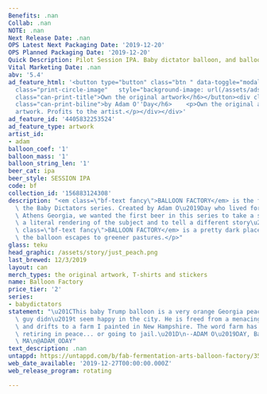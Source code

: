 ```yaml
---
Benefits: .nan
Collab: .nan
NOTE: .nan
Next Release Date: .nan
OPS Latest Next Packaging Date: '2019-12-20'
OPS Planned Packaging Date: '2019-12-20'
Quick Description: Pilot Session IPA. Baby dictator balloon, and balloon factory namesake
Vital Marketing Date: .nan
abv: '5.4'
ad_feature_html: '<button type="button" class="btn " data-toggle="modal" data-target="#medusa-t-modal"><div
  class="print-circle-image"   style="background-image: url(/assets/ads/balloon_factory_graphic@0,3x.png);"></div>    <h6
  class="can-print-title">Own the original artwork</h6></button><div class="can-print-description">    <h6
  class="can-print-biline">by Adam O''Day</h6>    <p>Own the original acrylic-on-canvas
  artwork. Profits to the artist.</p></div></div>'
ad_feature_id: '4405832253524'
ad_feature_type: artwork
artist_id:
- adam
balloon_coef: '1'
balloon_mass: '1'
balloon_string_len: '1'
beer_cat: ipa
beer_style: SESSION IPA
code: bf
collection_id: '156883124308'
description: "<em class=\"bf-text fancy\">BALLOON FACTORY</em> is the first can in\
  \ the Baby Dictators series. Created by Adam O\u2019Day who lived for a time in\
  \ Athens Georgia, we wanted the first beer in this series to take a step back from\
  \ a literal rendering of the subject and to tell a different story\u2026 the <em\
  \ class=\"bf-text fancy\">BALLOON FACTORY</em> is a pretty dark place, from which\
  \ the balloon escapes to greener pastures.</p>"
glass: teku
head_graphic: /assets/story/just_peach.png
last_brewed: 12/3/2019
layout: can
merch_types: the original artwork, T-shirts and stickers
name: Balloon Factory
price_tier: '2'
series:
- babydictators
statement: "\u201CThis baby Trump balloon is a very orange Georgia peach. The poor\
  \ guy didn\u2019t seem happy in the city. He is freed from a menacing urban landscape\
  \ and drifts to a farm I painted in New Hampshire. The word farm has multiple meanings:\
  \ retiring in peace... or going to jail.\u201D\n--ADAM O\u2019DAY, Balloon Factory,\
  \ MA\n@ADAM_ODAY"
text_description: .nan
untappd: https://untappd.com/b/fab-fermentation-arts-balloon-factory/3589306
web_date_available: '2019-12-27T00:00:00.000Z'
web_release_program: rotating

---
```

